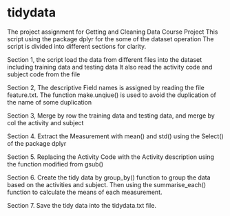 tidydata
========

The project assignment for Getting and Cleaning Data Course Project
This script using the package dplyr for the some of the dataset operation
The script is divided into different sections for clarity.

Section 1, the script load the data from different files into the dataset including training data and testing data
It also read the activity code and subject code from the file

Section 2, The descriptive Field names is assigned by reading the file feature.txt. The function make.unqiue() is used to avoid the duplication of the name of some duplication

Section 3, Merge by row the training data and testing data, and merge by col the activity and subject

Section 4. Extract the Measurement with mean() and std() using the Select() of the package dplyr

Section 5. Replacing the Activity Code with the Activity description using the function modified from gsub()

Section 6. Create the tidy data by group_by() function to group the data based on the activities and subject. Then using the summarise_each() function to calculate the means of each measurement.

Section 7. Save the tidy data into the tidydata.txt file.
